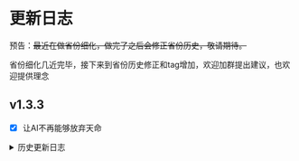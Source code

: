 # 更新日志

预告：~~最近在做省份细化，做完了之后会修正省份历史，敬请期待。~~

省份细化几近完毕，接下来到省份历史修正和tag增加，欢迎加群提出建议，也欢迎提供理念

## v1.3.3

- [x] 让AI不再能够放弃天命

<details><summary>历史更新日志</summary>

## v1.3.2

- [x] 修复理念冲突

## v1.3.1

- [x] 增强政府等级带来的行政容量buff

## v1.3.0

- [x] 更新部分原版中华国家的理念，由*不关缘梦的事哦*提供，并由我进行修改
- [x] 下调天朝政体行政容量修正

## v1.2.1

- [x] 修正部分本地化

## v1.2

- [x] 隐藏转变```warlord_state```政府改革为中华群雄改革的事件
- [x] 删除「新王朝的崛起」事件
- [x] 移除莫名其妙的选择新首都事件
- [x] 修改触发修正，不再会因为南京、北京或广州在自己的附庸手里而损失天命值
- [x] 修改「天朝」政府改革的潜在条件，使失去天命后仍能保持天朝政体
- [x] 将「天朝」政府改革的行政容量增益改为+1000
- [x] 调整宣称天命和放弃天命的条件，使AI也能使用

## v1.1

- [x] 增加中华特殊占领与造核机制——中华群雄对天朝和其他中华群雄可占领四个月即割地，天朝只有对中华群雄可占领四个月即割地；政体为天朝或中华群雄的国家，若有中华大区的省份不是核心，则有事件选择造核
- [x] 修正中华「奥斯曼之剑」式继承的文本
- [x] 弃用ET自带的```warlord_state```政府改革，若原为这种改革将自动转换为中华群雄改革

## v1.0

- [x] 即使天命国被消灭，天命系统仍然挂名也不会消失
- [x] 修正「新王朝的崛起」事件bug
- [x] 中华「奥斯曼之剑」式继承
- [x] 统治者寿命修正（试行）
- [x] 修正一些历史文件

</details>

